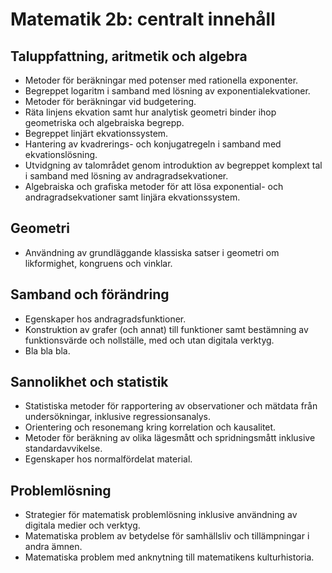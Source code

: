 # Matematik 2b: centralt innehåll

## Taluppfattning, aritmetik och algebra

*	Metoder för beräkningar med potenser med rationella exponenter.
*	Begreppet logaritm i samband med lösning av exponentialekvationer.
*	Metoder för beräkningar vid budgetering.
*	Räta linjens ekvation samt hur analytisk geometri binder ihop geometriska och algebraiska begrepp.
*	Begreppet linjärt ekvationssystem.
*	Hantering av kvadrerings- och konjugatregeln i samband med ekvationslösning.
*	Utvidgning av talområdet genom introduktion av begreppet komplext tal i samband med lösning av andragradsekvationer.
*	Algebraiska och grafiska metoder för att lösa exponential- och andragradsekvationer samt linjära ekvationssystem.

## Geometri

*	Användning av grundläggande klassiska satser i geometri om likformighet, kongruens och vinklar.

## Samband och förändring

*	Egenskaper hos andragradsfunktioner.
*	Konstruktion av grafer (och annat) till funktioner samt bestämning av funktionsvärde och nollställe, med och utan digitala verktyg.
* Bla bla bla.

## Sannolikhet och statistik

*	Statistiska metoder för rapportering av observationer och mätdata från undersökningar, inklusive regressionsanalys.
*	Orientering och resonemang kring korrelation och kausalitet.
*	Metoder för beräkning av olika lägesmått och spridningsmått inklusive standardavvikelse.
*	Egenskaper hos normalfördelat material.

## Problemlösning

*	Strategier för matematisk problemlösning inklusive användning av digitala medier och verktyg.
*	Matematiska problem av betydelse för samhällsliv och tillämpningar i andra ämnen.
*	Matematiska problem med anknytning till matematikens kulturhistoria.

